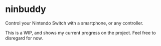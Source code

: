 # ninbuddy
Control your Nintendo Switch with a smartphone, or any controller.

This is a WIP, and shows my current progress on the project. Feel free to disregard for now.